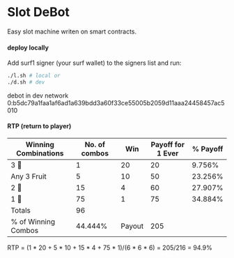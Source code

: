 # Slot DeBot

Easy slot machine writen on smart contracts.

#### deploy locally

Add surf1 signer (your surf wallet) to the signers list and run:
```bash
./l.sh # local or
./d.sh # dev
```

debot in dev network 0:b5dc79a1faa1af6ad1a639bdd3a60f33ce55005b2059d11aaa24458457ac5010

#### RTP (return to player)

Winning Combinations | No. of combos | Win | Payoff for 1 Ever | % Payoff |
--- | --- | --- | --- |--- |
3 💎 | 1 | 20 | 20 | 9.756%
Any 3 Fruit | 5 | 10 | 50 | 23.256%
2 💎 | 15 | 4 | 60 | 27.907%
1 💎 | 75 | 1 | 75 | 34.884%
Totals | 96 |  |  
% of Winning Combos | 44.444% | Payout |  205

RTP = (1 * 20 + 5 * 10 + 15 * 4 + 75 * 1)/(6 * 6 * 6) = 205/216 = 94.9%